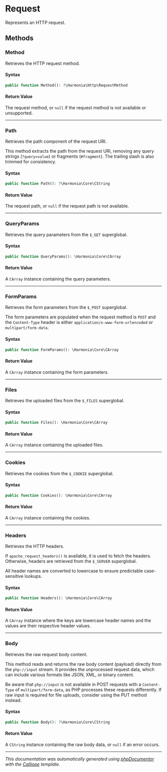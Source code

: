 # Request

Represents an HTTP request.

## Methods

### Method

Retrieves the HTTP request method.

#### Syntax

```php
public function Method(): ?\Harmonia\Http\RequestMethod
```

#### Return Value

The request method, or `null` if the request method is not available or unsupported.

---

### Path

Retrieves the path component of the request URI.

This method extracts the path from the request URI, removing any query
strings (`?query=value`) or fragments (`#fragment`). The trailing slash
is also trimmed for consistency.

#### Syntax

```php
public function Path(): ?\Harmonia\Core\CString
```

#### Return Value

The request path, or `null` if the request path is not available.

---

### QueryParams

Retrieves the query parameters from the `$_GET` superglobal.

#### Syntax

```php
public function QueryParams(): \Harmonia\Core\CArray
```

#### Return Value

A `CArray` instance containing the query parameters.

---

### FormParams

Retrieves the form parameters from the `$_POST` superglobal.

The form parameters are populated when the request method is `POST` and
the `Content-Type` header is either `application/x-www-form-urlencoded`
or `multipart/form-data`.

#### Syntax

```php
public function FormParams(): \Harmonia\Core\CArray
```

#### Return Value

A `CArray` instance containing the form parameters.

---

### Files

Retrieves the uploaded files from the `$_FILES` superglobal.

#### Syntax

```php
public function Files(): \Harmonia\Core\CArray
```

#### Return Value

A `CArray` instance containing the uploaded files.

---

### Cookies

Retrieves the cookies from the `$_COOKIE` superglobal.

#### Syntax

```php
public function Cookies(): \Harmonia\Core\CArray
```

#### Return Value

A `CArray` instance containing the cookies.

---

### Headers

Retrieves the HTTP headers.

If `apache_request_headers()` is available, it is used to fetch the
headers. Otherwise, headers are retrieved from the `$_SERVER` superglobal.

All header names are converted to lowercase to ensure predictable
case-sensitive lookups.

#### Syntax

```php
public function Headers(): \Harmonia\Core\CArray
```

#### Return Value

A `CArray` instance where the keys are lowercase header names and the values are their respective header values.

---

### Body

Retrieves the raw request body content.

This method reads and returns the raw body content (payload) directly
from the `php://input` stream. It provides the unprocessed request data,
which can include various formats like JSON, XML, or binary content.

Be aware that `php://input` is not available in POST requests with a
`Content-Type` of `multipart/form-data`, as PHP processes these requests
differently. If raw input is required for file uploads, consider using
the PUT method instead.

#### Syntax

```php
public function Body(): ?\Harmonia\Core\CString
```

#### Return Value

A `CString` instance containing the raw body data, or `null` if an error occurs.

---

*This documentation was automatically generated using [phpDocumentor](http://www.phpdoc.org/) with the [Calliope](https://github.com/DaphneWebFramework/Calliope) template.*
